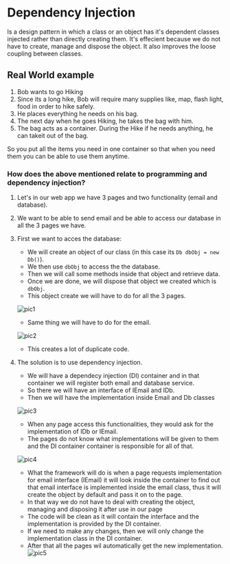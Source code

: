 # Dependency Injection
Is a design pattern in which a class or an object has it's dependent classes injected rather than directly creating them.
It's effecient because we do not have to create, manage and dispose the object. It also improves the loose coupling between classes.

## Real World example
1. Bob wants to go Hiking
2. Since its a long hike, Bob will require many supplies like, map, flash light, food in order to hike safely.
3. He places everything he needs on his bag.
4. The next day when he goes Hiking, he takes the bag with him.
5. The bag acts as a container. During the Hike if he needs anything, he can takeit out of the bag.

So you put all the items you need in one container so that when you need them you can be able to use them anytime.

### How does the above mentioned relate to programming and dependency injection?
1. Let's in our web app we have 3 pages and two functionality (email and database).
2. We want to be able to send email and be able to access our database in all the 3 pages we have.
3. First we want to acces the database:
    * We will create an object of our class (in this case its `Db dbObj = new Db()`).
    * We then use `dbObj` to access the the database.
    * Then we will call some methods inside that object and retrieve data.
    * Once we are done, we will dispose that object we created which is `dbObj`.
    * This object create we will have to do for all the 3 pages.
    
    ![pic1](https://dev.azure.com/minenhlenkosi/a8e904a0-ca8c-4ee6-9bb8-acf45666f7c3/_apis/git/repositories/ea2d8e4f-4bb3-46c9-85b8-59c1cd082958/items?path=/eCommerse/eCommerseApp/Notes/4.%20Dependency%20Injection/Images/1.png&versionDescriptor%5BversionOptions%5D=0&versionDescriptor%5BversionType%5D=0&versionDescriptor%5Bversion%5D=master&resolveLfs=true&%24format=octetStream&api-version=5.0)



    * Same thing we will have to do for the email.
    
    ![pic2](https://dev.azure.com/minenhlenkosi/a8e904a0-ca8c-4ee6-9bb8-acf45666f7c3/_apis/git/repositories/ea2d8e4f-4bb3-46c9-85b8-59c1cd082958/items?path=/eCommerse/eCommerseApp/Notes/4.%20Dependency%20Injection/Images/2.png&versionDescriptor%5BversionOptions%5D=0&versionDescriptor%5BversionType%5D=0&versionDescriptor%5Bversion%5D=master&resolveLfs=true&%24format=octetStream&api-version=5.0)

    * This creates a lot of duplicate code.

4. The solution is to use dependency injection.
    * We will have a dependecy injection (DI) container and in that container we will register both email and database service.
    * So there we will have an interface of IEmail and IDb.
    * Then we will have the implementation inside Email and Db classes
    
    ![pic3](https://dev.azure.com/minenhlenkosi/a8e904a0-ca8c-4ee6-9bb8-acf45666f7c3/_apis/git/repositories/ea2d8e4f-4bb3-46c9-85b8-59c1cd082958/items?path=/eCommerse/eCommerseApp/Notes/4.%20Dependency%20Injection/Images/3.png&versionDescriptor%5BversionOptions%5D=0&versionDescriptor%5BversionType%5D=0&versionDescriptor%5Bversion%5D=master&resolveLfs=true&%24format=octetStream&api-version=5.0)



    * When any page access this functionalities, they would ask for the implementation of IDb or IEmail.
    * The pages do not know what implementations will be given to them and the DI container container is responsible for all of that.
    
    ![pic4](https://dev.azure.com/minenhlenkosi/a8e904a0-ca8c-4ee6-9bb8-acf45666f7c3/_apis/git/repositories/ea2d8e4f-4bb3-46c9-85b8-59c1cd082958/items?path=/eCommerse/eCommerseApp/Notes/4.%20Dependency%20Injection/Images/4.png&versionDescriptor%5BversionOptions%5D=0&versionDescriptor%5BversionType%5D=0&versionDescriptor%5Bversion%5D=master&resolveLfs=true&%24format=octetStream&api-version=5.0)



    * What the framework will do is when a page requests implementation for email interface (IEmail) it will look inside the container to find out that email interface is implemented inside the email class, thus it will create the object by default and pass it on to the page.
    * In that way we do not have to deal with creating the object, managing and disposing it after use in our page
    * The code will be clean as it will contain the interface and the implementation is provided by the DI container.
    * If we need to make any changes, then we will only change the implementation class in the DI container.
    * After that all the pages wil automatically get the new implementation.
    ![pic5](https://dev.azure.com/minenhlenkosi/a8e904a0-ca8c-4ee6-9bb8-acf45666f7c3/_apis/git/repositories/ea2d8e4f-4bb3-46c9-85b8-59c1cd082958/items?path=/eCommerse/eCommerseApp/Notes/4.%20Dependency%20Injection/Images/5.png&versionDescriptor%5BversionOptions%5D=0&versionDescriptor%5BversionType%5D=0&versionDescriptor%5Bversion%5D=master&resolveLfs=true&%24format=octetStream&api-version=5.0)

    


